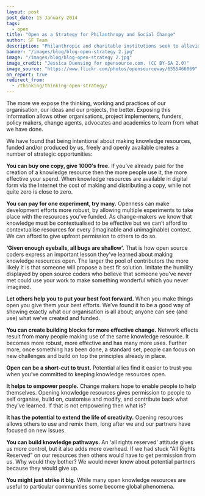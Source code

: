 ```yaml
---
layout: post
post_date: 15 January 2014
tags: 
  - open
title: "Open as a Strategy for Philanthropy and Social Change"
author: SF Team
description: "Philanthropic and charitable institutions seek to alleviate and solve social problems. It is private practice for public good. If we can magnify our spend by allowing others to replicate, we increase the public good we are able to achieve."
banner: "/images/blog/blog-open-strategy 2.jpg"
image: "/images/blog/blog-open-strategy 2.jpg"
image_credit: "Jessica Duensing for opensource.com. (CC BY-SA 2.0)"
image_source: "https://www.flickr.com/photos/opensourceway/6555466069"
on_report: true
redirect_from:
  - /thinking/thinking-open-strategy/
---
```


The more we expose the thinking, working and practices of our organisation, our ideas and our projects, the better. Exposing this information allows other organisations, project implementers, funders, policy makers, change agents, advocates and academics to learn from what we have done.

We have found that being intentional about making knowledge resources, funded and/or produced by us, freely and openly available creates a number of strategic opportunities:

**You can buy one copy, give 1000′s free.** If you’ve already paid for the creation of a knowledge resource then the more people use it, the more effective your spend. When knowledge resources are available in digital form via the Internet the cost of making and distributing a copy, while not quite zero is close to zero.

**You can pay for one experiment, try many.** Openness can make development efforts more robust, by allowing multiple experiments to take place with the resources you’ve funded. As change-makers we know that knowledge must be contextualised to be effective but we can’t afford to contextualise resources for every (imaginable and unimaginable) context. We can afford to give upfront permission to others to do so.

**‘Given enough eyeballs, all bugs are shallow’.** That is how open source coders express an important lesson they’ve learned about making knowledge resources open. The larger the pool of contributors the more likely it is that someone will propose a best fit solution. Imitate the humility displayed by open source coders who believe that someone you’ve never met could use your work to make something wonderful which you never imagined.

**Let others help you to put your best foot forward.** When you make things open you give them your best efforts. We’ve found it to be a good way of showing exactly what our organisation is all about; anyone can see (and use) what we’ve created and funded.

**You can create building blocks for more effective change.** Network effects result from many people making use of the same knowledge resource. It becomes more robust, more effective and has many more uses. Further more, once something has been done, a standard set, people can focus on new challenges and build on top the principles already in place.

**Open can be a short-cut to trust.** Potential allies find it easier to trust you when you’ve committed to keeping knowledge resources open.

**It helps to empower people.** Change makers hope to enable people to help themselves. Opening knowledge resources gives permission to people to self organise, build on, customise and modify, and contribute back what they’ve learned. If that is not empowering then what is?

**It has the potential to extend the life of creativity.** Opening resources allows others to use and remix them, long after we and our partners have focused on new issues.

**You can build knowledge pathways.** An ‘all rights reserved’ attitude gives us more control, but it also adds more overhead. If we had stuck “All Rights Reserved” on our resources then others would have to get permission from us. Why would they bother? We would never know about potential partners because they would give up.

**You might just strike it big.** While many open knowledge resources are useful to particular communities some become global phenomena.

